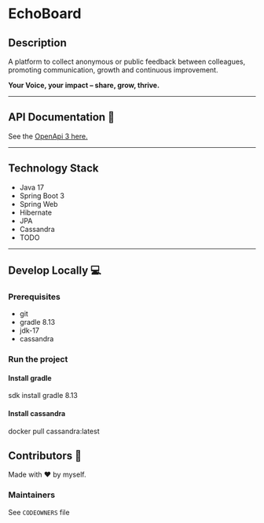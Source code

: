 # EchoBoard

[//]: # ([![Quality Gate Status]&#40;https://sonarcloud.io/api/project_badges/measure?project=TODO-set-your-id&metric=alert_status&#41;]&#40;https://sonarcloud.io/dashboard?id=TODO-set-your-id&#41;)
[//]: # ([![Integration Tests]&#40;https://github.com/pagopa/<TODO-repo>/actions/workflows/ci_integration_test.yml/badge.svg?branch=main&#41;]&#40;https://github.com/pagopa/<TODO-repo>/actions/workflows/ci_integration_test.yml&#41;)

## Description
A platform to collect anonymous or public feedback between colleagues, promoting communication, growth and continuous improvement. 

**Your Voice, your impact – share, grow, thrive.**


---

## API Documentation 📖

See the [OpenApi 3 here.](https://editor.swagger.io/?url=https://raw.githubusercontent.com/aomegax/echoboard-be/main/openapi/openapi.json)

---

## Technology Stack

- Java 17
- Spring Boot 3
- Spring Web
- Hibernate
- JPA
- Cassandra
- TODO

---

## Develop Locally 💻

### Prerequisites

- git
- gradle 8.13
- jdk-17
- cassandra

### Run the project

#### Install gradle
sdk install gradle 8.13

#### Install cassandra
docker pull cassandra:latest


## Contributors 👥

Made with ❤️ by myself.

### Maintainers

See `CODEOWNERS` file
